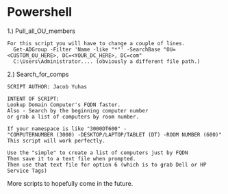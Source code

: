 # Powershell

1.) Pull_all_OU_members


    For this script you will have to change a couple of lines.
      Get-ADGroup -Filter 'Name -like "*"' -SearchBase "OU=<CUSTOM_OU_HERE>, DC=<YOUR_DC_HERE>, DC=com"
      C:\Users\Administrator.... (obviously a different file path.)
      
2.) Search_for_comps

    SCRIPT AUTHOR: Jacob Yuhas

    INTENT OF SCRIPT: 
    Lookup Domain Computer's FQDN faster. 
    Also - Search by the beginning computer number 
    or grab a list of computers by room number.
    
    If your namespace is like "3000DT600" - 
    "COMPUTERNUMBER (3000) -DESKTOP/LAPTOP/TABLET (DT) -ROOM NUMBER (600)"
    This script will work perfectly.
    
    Use the "simple" to create a list of computers just by FQDN
    Then save it to a text file when prompted.
    Then use that text file for option 6 (which is to grab Dell or HP Service Tags)


More scripts to hopefully come in the future.

